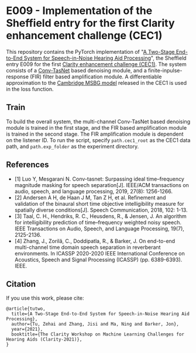 # E009 - Implementation of the Sheffield entry for the first Clarity enhancement challenge (CEC1)

This repository contains the PyTorch implementation of "[A Two-Stage End-to-End System for Speech-in-Noise Hearing Aid Processing](https://claritychallenge.github.io/clarity2021-workshop/papers/Clarity_2021_paper_tu.pdf)", the Sheffield entry E009 for the first [Clarity enhancement challenge (CEC1)](https://claritychallenge.github.io/clarity2021-workshop/results.html). The system consists of a [Conv-TasNet](https://github.com/kaituoxu/Conv-TasNet) based denoising module, and a finite-inpulse-response (FIR) filter based amplification module. A differentiable approximation to the [Cambridge MSBG model](https://github.com/claritychallenge/clarity_CEC1/tree/master/projects/MSBG) released in the CEC1 is used in the loss function.

## Train
To build the overall system, the multi-channel Conv-TasNet based denoising module is trained in the first stage, and the FIR based amplification module is trained in the second stage. The FIR amplification module is dependent on the listener ID. To run the script, specify `path.cec1_root` as the CEC1 data path, and `path.exp_folder` as the experiment directory.

## References
* [1] Luo Y, Mesgarani N. Conv-tasnet: Surpassing ideal time–frequency magnitude masking for speech separation[J]. IEEE/ACM transactions on audio, speech, and language processing, 2019, 27(8): 1256-1266.
* [2] Andersen A H, de Haan J M, Tan Z H, et al. Refinement and validation of the binaural short time objective intelligibility measure for spatially diverse conditions[J]. Speech Communication, 2018, 102: 1-13.
* [3] Taal, C. H., Hendriks, R. C., Heusdens, R., & Jensen, J. An algorithm for intelligibility prediction of time–frequency weighted noisy speech. IEEE Transactions on Audio, Speech, and Language Processing, 19(7), 2125-2136.
* [4] Zhang, J., Zorilă, C., Doddipatla, R., & Barker, J. On end-to-end multi-channel time domain speech separation in reverberant environments. In ICASSP 2020-2020 IEEE International Conference on Acoustics, Speech and Signal Processing (ICASSP) (pp. 6389-6393). IEEE.

## Citation
If you use this work, please cite:
```
@article{tutwo,
  title={A Two-Stage End-to-End System for Speech-in-Noise Hearing Aid Processing},
  author={Tu, Zehai and Zhang, Jisi and Ma, Ning and Barker, Jon},
  year={2021},
  booktitle={The Clarity Workshop on Machine Learning Challenges for Hearing Aids (Clarity-2021)},
}
```
